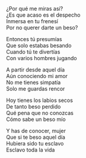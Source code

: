 ¿Por qué me miras así?  
¿Es que acaso es el despecho  
Inmersa en tu frenesí  
Por no querer darte un beso?  

Entonces tú presumías  
Que solo estabas besando  
Cuando tú te divertías  
Con varios hombres jugando  

A partir desde aquel día  
Aún conociendo mi amor  
No me tienes simpatía  
Solo me guardas rencor  

Hoy tienes los labios secos  
De tanto beso perdido  
Qué pena que no conozcas  
Cómo sabe un beso mío  

Y has de conocer, mujer  
Que si te beso aquel día  
Hubiera sido tu esclavo  
Esclavo toda la vida  